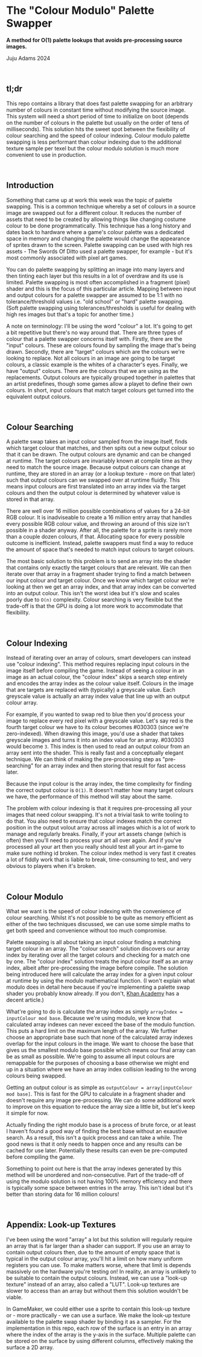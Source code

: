 # The "Colour Modulo" Palette Swapper

**A method for O(1) palette lookups that avoids pre-processing source images.**

Juju Adams 2024

&nbsp;

## tl;dr

This repo contains a library that does fast palette swapping for an arbitrary number of colours in constant time without modifying the source image. This system will need a short period of time to initialize on boot (depends on the number of colours in the palette but usually on the order of tens of milliseconds). This solution hits the sweet spot between the flexibility of colour searching and the speed of colour indexing. Colour modulo palette swapping is less performant than colour indexing due to the additional texture sample per texel but the colour modulo solution is much more convenient to use in production.

&nbsp;

## Introduction

Something that came up at work this week was the topic of palette swapping. This is a common technique whereby a set of colours in a source image are swapped out for a different colour. It reduces the number of assets that need to be created by allowing things like changing costume colour to be done programmatically. This technique has a long history and dates back to hardware where a game's colour palette was a dedicated space in memory and changing the palette would change the appearance of sprites drawn to the screen. Palette swapping can be used with high res assets - The Swords Of Ditto used a palette swapper, for example - but it's most commonly associated with pixel art games.

You can do palette swapping by splitting an image into many layers and then tinting each layer but this results in a lot of overdraw and its use is limited. Palette swapping is most often accomplished in a fragment (pixel) shader and this is the focus of this particular article. Mapping between input and output colours for a palette swapper are assumed to be 1:1 with no tolerance/threshold values i.e. "old school" or "hard" palette swapping. (Soft palette swapping using tolerances/thresholds is useful for dealing with high res images but that's a topic for another time.)

A note on terminology: I'll be using the word "colour" a lot. It's going to get a bit repetitive but there's no way around that. There are three types of colour that a palette swapper concerns itself with. Firstly, there are the "input" colours. These are colours found by sampling the image that's being drawn. Secondly, there are "target" colours which are the colours we're looking to replace. Not all colours in an image are going to be target colours, a classic example is the whites of a character's eyes. Finally, we have "output" colours. There are the colours that we are using as the replacements. Output colours are typically grouped together in palettes that an artist predefines, though some games allow a playet to define their own colours. In short, input colours that match target colours get turned into the equivalent output colours.

&nbsp;

## Colour Searching

A palette swap takes an input colour sampled from the image itself, finds which target colour that matches, and then spits out a new output colour so that it can be drawn. The output colours are dynamic and can be changed at runtime. The target colours are invariably known at compile time as they need to match the source image. Because output colours can change at runtime, they are stored in an array (or a lookup texture - more on that later) such that output colours can we swapped over at runtime fluidly. This means input colours are first translated into an array index via the target colours and then the output colour is determined by whatever value is stored in that array. 

There are well over 16 million possible combinations of values for a 24-bit RGB colour. It is inadviseable to create a 16 million entry array that handles every possible RGB colour value, and throwing an around of this size isn't possible in a shader anyway. After all, the palette for a sprite is rarely more than a couple dozen colours, if that. Allocating space for every possible outcome is inefficient. Instead, palette swappers must find a way to reduce the amount of space that's needed to match input colours to target colours.

The most basic solution to this problem is to send an array into the shader that contains only exactly the target colours that are relevant. We can then iterate over that array in a fragment shader trying to find a match between our input colour and target colour. Once we know which target colour we're looking at then we get an array index, and that array index can be converted into an output colour. This isn't the worst idea but it's slow and scales poorly due to `O(n)` complexity. Colour searching is very flexible but the trade-off is that the GPU is doing a lot more work to accommodate that flexibility.

&nbsp;

## Colour Indexing

Instead of iterating over an array of colours, smart developers can instead use "colour indexing". This method requires replacing input colours in the image itself before compiling the game. Instead of seeing a colour in an image as an actual colour, the "colour index" skips a search step entirely and encodes the array index as the colour value itself. Colours in the image that are targets are replaced with (typically) a greyscale value. Each greyscale value is actually an array index value that line up with an output colour array.

For example, if you wanted to swap red to blue then you'd process your image to replace every red pixel with a greyscale value. Let's say red is the fourth target colour we have to its colour becomes #030303 (since we're zero-indexed). When drawing this image, you'd use a shader that takes greyscale images and turns it into an index value for an array. #030303 would become `3`. This index is then used to read an output colour from an array sent into the shader. This is really fast and a conceptually elegant technique. We can think of making the pre-processing step as "pre-searching" for an array index and then storing that result for fast access later.

Because the input colour is the array index, the time complexity for finding the correct output colour is `O(1)`. It doesn't matter how many target colours we have, the performance of this method will stay about the same.

The problem with colour indexing is that it requires pre-processing all your images that need colour swapping. It's not a trivial task to write tooling to do that. You also need to ensure that colour indexes match the correct position in the output volout array across all images which is a lot of work to manage and regularly breaks. Finally, if your art assets change (which is often) then you'll need to process your art all over again. And if you've processed all your art then you really should test all your art in-game to make sure nothing id broken. The colour index method is very fast it creates a lot of fiddly work that is liable to break, time-consuming to test, and very obvious to players when it's broken.

&nbsp;

## Colour Modulo

What we want is the speed of colour indexing with the convenience of colour searching. Whilst it's not possible to be quite as memory efficient as either of the two techniques discussed, we can use some simple maths to get both speed and convenience without too much compromise.

Palette swapping is all about taking an input colour finding a matching target colour in an array. The "colour search" solution discovers our array index by iterating over all the target colours and checking for a match one by one. The "colour index" solution treats the input colour itself as an array index, albeit after pre-processing the image before compile. The solution being introduced here will calculate the array index for a given input colour at runtime by using the modulo mathematical function. (I won't explain what modulo does in detail here because if you're implementing a palette swap shader you probably know already. If you don't, [Khan Academy](https://www.khanacademy.org/computing/computer-science/cryptography/modarithmetic/a/what-is-modular-arithmetic) has a decent article.)

What're going to do is calculate the array index as simply `arrayIndex = inputColour mod base`. Because we're using modulo, we know that calculated array indexes can never exceed the base of the modulo function. This puts a hard limit on the maximum length of the array. We further choose an appropriate base such that none of the calculated array indexes overlap for the input colours in the image. We want to choose the base that gives us the smallest modulo base possible which means our final array can be as small as possible. We're going to assume all input colours are remappable for the purposes of choosing a base otherwise we might end up in a situation where we have an array index collision leading to the wrong colours being swapped.

Getting an output colour is as simple as `outputColour = array[inputColour mod base]`. This is fast for the GPU to calculate in a fragment shader and doesn't require any image pre-processing. We can do some additional work to improve on this equation to reduce the array size a little bit, but let's keep it simple for now.

Actually finding the right modulo base is a process of brute force, or at least I haven't found a good way of finding the best base without an exaustive search. As a result, this isn't a quick process and can take a while. The good news is that it only needs to happen once and any results can be cached for use later. Potentially these results can even be pre-computed before compiling the game.

Something to point out here is that the array indexes generated by this method will be unordered and non-consecutive. Part of the trade-off of using the modulo solution is not having 100% memory efficiency and there is typically some space between entries in the array. This isn't ideal but it's better than storing data for 16 million colours!

&nbsp;

## Appendix: Look-up Textures

I've been using the word "array" a lot but this solution will regularly require an array that is far larger than a shader can support. If you use an array to contain output colours then, due to the amount of empty space that is typical in the output colour array, you'll hit a limit on how many uniform registers you can use. To make matters worse, where that limit is depends massively on the hardware you're testing on! In reality, an array is unlikely to be suitable to contain the output colours. Instead, we can use a "look-up texture" instead of an array, also called a "LUT". Look-up textures are slower to access than an array but without them this solution wouldn't be viable.

In GameMaker, we could either use a sprite to contain this look-up texture or - more practically - we can use a surface. We make the look-up texture available to the palette swap shader by binding it as a sampler. For the implementation in this repo, each row of the surface is an entry in an array where the index of the array is the y-axis in the surface. Multiple palette can be stored on the surface by using different columns, effectively making the surface a 2D array.
